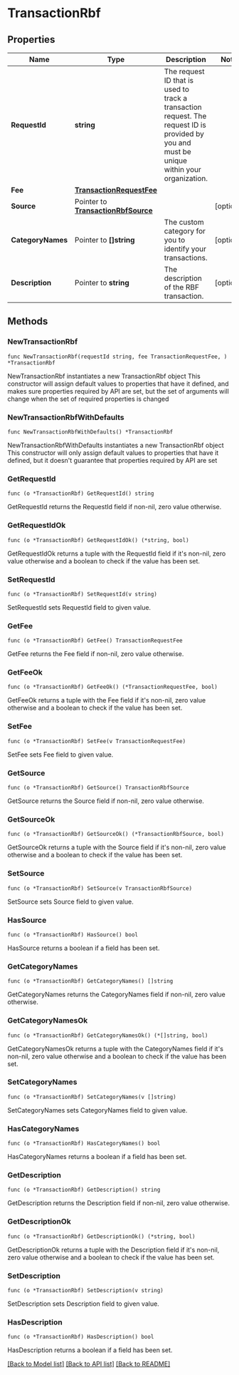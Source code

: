 # TransactionRbf

## Properties

Name | Type | Description | Notes
------------ | ------------- | ------------- | -------------
**RequestId** | **string** | The request ID that is used to track a transaction request. The request ID is provided by you and must be unique within your organization. | 
**Fee** | [**TransactionRequestFee**](TransactionRequestFee.md) |  | 
**Source** | Pointer to [**TransactionRbfSource**](TransactionRbfSource.md) |  | [optional] 
**CategoryNames** | Pointer to **[]string** | The custom category for you to identify your transactions. | [optional] 
**Description** | Pointer to **string** | The description of the RBF transaction. | [optional] 

## Methods

### NewTransactionRbf

`func NewTransactionRbf(requestId string, fee TransactionRequestFee, ) *TransactionRbf`

NewTransactionRbf instantiates a new TransactionRbf object
This constructor will assign default values to properties that have it defined,
and makes sure properties required by API are set, but the set of arguments
will change when the set of required properties is changed

### NewTransactionRbfWithDefaults

`func NewTransactionRbfWithDefaults() *TransactionRbf`

NewTransactionRbfWithDefaults instantiates a new TransactionRbf object
This constructor will only assign default values to properties that have it defined,
but it doesn't guarantee that properties required by API are set

### GetRequestId

`func (o *TransactionRbf) GetRequestId() string`

GetRequestId returns the RequestId field if non-nil, zero value otherwise.

### GetRequestIdOk

`func (o *TransactionRbf) GetRequestIdOk() (*string, bool)`

GetRequestIdOk returns a tuple with the RequestId field if it's non-nil, zero value otherwise
and a boolean to check if the value has been set.

### SetRequestId

`func (o *TransactionRbf) SetRequestId(v string)`

SetRequestId sets RequestId field to given value.


### GetFee

`func (o *TransactionRbf) GetFee() TransactionRequestFee`

GetFee returns the Fee field if non-nil, zero value otherwise.

### GetFeeOk

`func (o *TransactionRbf) GetFeeOk() (*TransactionRequestFee, bool)`

GetFeeOk returns a tuple with the Fee field if it's non-nil, zero value otherwise
and a boolean to check if the value has been set.

### SetFee

`func (o *TransactionRbf) SetFee(v TransactionRequestFee)`

SetFee sets Fee field to given value.


### GetSource

`func (o *TransactionRbf) GetSource() TransactionRbfSource`

GetSource returns the Source field if non-nil, zero value otherwise.

### GetSourceOk

`func (o *TransactionRbf) GetSourceOk() (*TransactionRbfSource, bool)`

GetSourceOk returns a tuple with the Source field if it's non-nil, zero value otherwise
and a boolean to check if the value has been set.

### SetSource

`func (o *TransactionRbf) SetSource(v TransactionRbfSource)`

SetSource sets Source field to given value.

### HasSource

`func (o *TransactionRbf) HasSource() bool`

HasSource returns a boolean if a field has been set.

### GetCategoryNames

`func (o *TransactionRbf) GetCategoryNames() []string`

GetCategoryNames returns the CategoryNames field if non-nil, zero value otherwise.

### GetCategoryNamesOk

`func (o *TransactionRbf) GetCategoryNamesOk() (*[]string, bool)`

GetCategoryNamesOk returns a tuple with the CategoryNames field if it's non-nil, zero value otherwise
and a boolean to check if the value has been set.

### SetCategoryNames

`func (o *TransactionRbf) SetCategoryNames(v []string)`

SetCategoryNames sets CategoryNames field to given value.

### HasCategoryNames

`func (o *TransactionRbf) HasCategoryNames() bool`

HasCategoryNames returns a boolean if a field has been set.

### GetDescription

`func (o *TransactionRbf) GetDescription() string`

GetDescription returns the Description field if non-nil, zero value otherwise.

### GetDescriptionOk

`func (o *TransactionRbf) GetDescriptionOk() (*string, bool)`

GetDescriptionOk returns a tuple with the Description field if it's non-nil, zero value otherwise
and a boolean to check if the value has been set.

### SetDescription

`func (o *TransactionRbf) SetDescription(v string)`

SetDescription sets Description field to given value.

### HasDescription

`func (o *TransactionRbf) HasDescription() bool`

HasDescription returns a boolean if a field has been set.


[[Back to Model list]](../README.md#documentation-for-models) [[Back to API list]](../README.md#documentation-for-api-endpoints) [[Back to README]](../README.md)


